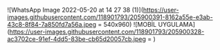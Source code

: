 ![WhatsApp Image 2022-05-20 at 14 27 38 (1)](https://user-images.githubusercontent.com/118901793/205900391-8162a55e-e3ab-43c8-8f84-7a850fd7a56a.jpeg = 540x960)
![MOBİL UYGULAMA](https://user-images.githubusercontent.com/118901793/205900328-ac3702ce-91ef-4dd5-83be-cb65d20057cb.jpeg = )
